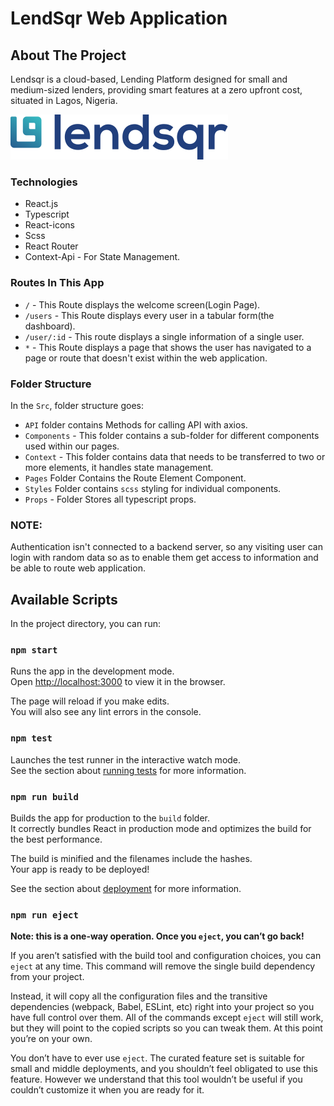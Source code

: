 # LendSqr Web Application
## About The Project

Lendsqr is a cloud-based, Lending Platform designed for small and medium-sized lenders, providing smart features at a zero upfront cost, situated in Lagos, Nigeria.

![Lendsqr logo](/src/Assets/logo.svg)

### Technologies
* React.js
* Typescript
* React-icons
* Scss
* React Router
* Context-Api - For State Management.

### Routes In This App
* `/` - This Route displays the welcome screen(Login Page).
* `/users` - This Route displays every user in a tabular form(the dashboard).
* `/user/:id` - This route displays a single information of a single user.
* `*` - This Route displays a page that shows the user has navigated to a page or route that doesn't exist within the web application.

### Folder Structure

In the `Src`, folder structure goes:

* `API` folder contains Methods for calling API with axios.
* `Components` - This folder contains a sub-folder for different components used within our pages.
* `Context` - This folder contains data that needs to be transferred to two or more elements, it handles state management.
* `Pages` Folder Contains the Route Element Component.
* `Styles` Folder contains `scss` styling for individual components.
* `Props` - Folder Stores all typescript props.

### NOTE:
Authentication isn't connected to a backend server, so any visiting user can login with random data so as to enable them get access to information and be able to route web application.


## Available Scripts

In the project directory, you can run:

### `npm start`

Runs the app in the development mode.\
Open [http://localhost:3000](http://localhost:3000) to view it in the browser.

The page will reload if you make edits.\
You will also see any lint errors in the console.

### `npm test`

Launches the test runner in the interactive watch mode.\
See the section about [running tests](https://facebook.github.io/create-react-app/docs/running-tests) for more information.

### `npm run build`

Builds the app for production to the `build` folder.\
It correctly bundles React in production mode and optimizes the build for the best performance.

The build is minified and the filenames include the hashes.\
Your app is ready to be deployed!

See the section about [deployment](https://facebook.github.io/create-react-app/docs/deployment) for more information.

### `npm run eject`

**Note: this is a one-way operation. Once you `eject`, you can’t go back!**

If you aren’t satisfied with the build tool and configuration choices, you can `eject` at any time. This command will remove the single build dependency from your project.

Instead, it will copy all the configuration files and the transitive dependencies (webpack, Babel, ESLint, etc) right into your project so you have full control over them. All of the commands except `eject` will still work, but they will point to the copied scripts so you can tweak them. At this point you’re on your own.

You don’t have to ever use `eject`. The curated feature set is suitable for small and middle deployments, and you shouldn’t feel obligated to use this feature. However we understand that this tool wouldn’t be useful if you couldn’t customize it when you are ready for it.
